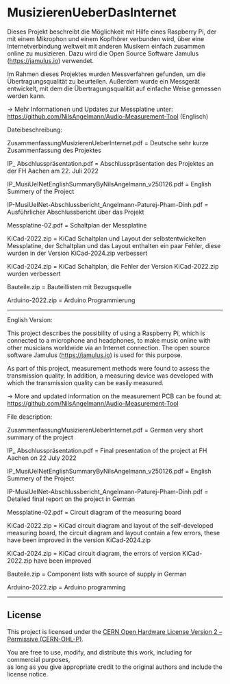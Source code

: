 # MusizierenUeberDasInternet
Dieses Projekt beschreibt die Möglichkeit mit Hilfe eines Raspberry Pi, der mit einem Mikrophon und einem Kopfhörer verbunden wird, über eine Internetverbindung weltweit mit anderen Musikern einfach zusammen online zu musizieren. Dazu wird die Open Source Software Jamulus (https://jamulus.io) verwendet. 

Im Rahmen dieses Projektes wurden Messverfahren gefunden, um die Übertragungsqualität zu beurteilen. Außerdem wurde ein Messgerät entwickelt, mit dem die Übertragungsqualität auf einfache Weise gemessen werden kann.

-> Mehr Informationen und Updates zur Messplatine unter: https://github.com/NilsAngelmann/Audio-Measurement-Tool (Englisch)

Dateibeschreibung:

ZusammenfassungMusizierenUeberInternet.pdf = Deutsche sehr kurze Zusammenfassung des Projektes

IP_ Abschlusspräsentation.pdf = Abschlusspräsentation des Projektes an der FH Aachen am 22. Juli 2022

IP_MusiUeINetEnglishSummaryByNilsAngelmann_v250126.pdf = English Summery of the Project

IP-MusiUeINet-Abschlussbericht_Angelmann-Paturej-Pham-Dinh.pdf = Ausführlicher Abschlussbericht über das Projekt

Messplatine-02.pdf = Schaltplan der Messplatine

KiCad-2022.zip = KiCad Schaltplan und Layout der selbstentwickelten Messplatine, der Schaltplan und das Layout enthalten ein paar Fehler, diese wurden in der Version KiCad-2024.zip verbessert

KiCad-2024.zip = KiCad Schaltplan, die Fehler der Version KiCad-2022.zip wurden verbessert

Bauteile.zip = Bauteillisten mit Bezugsquelle

Arduino-2022.zip = Arduino Programmierung

******************************************************************

English Version:

This project describes the possibility of using a Raspberry Pi, which is connected to a microphone and headphones, to make music online with other musicians worldwide via an Internet connection. The open source software Jamulus (https://jamulus.io)  is used for this purpose. 

As part of this project, measurement methods were found to assess the transmission quality. In addition, a measuring device was developed with which the transmission quality can be easily measured.

-> More and updated information on the measurement PCB can be found at: https://github.com/NilsAngelmann/Audio-Measurement-Tool

File description:

ZusammenfassungMusizierenUeberInternet.pdf = German very short summary of the project

IP_ Abschlusspräsentation.pdf = Final presentation of the project at FH Aachen on 22 July 2022

IP_MusiUeINetEnglishSummaryByNilsAngelmann_v250126.pdf = English Summery of the Project

IP-MusiUeINet-Abschlussbericht_Angelmann-Paturej-Pham-Dinh.pdf = Detailed final report on the project in German

Messplatine-02.pdf = Circuit diagram of the measuring board

KiCad-2022.zip = KiCad circuit diagram and layout of the self-developed measuring board, the circuit diagram and layout contain a few errors, these have been improved in the version KiCad-2024.zip

KiCad-2024.zip = KiCad circuit diagram, the errors of version KiCad-2022.zip have been improved

Bauteile.zip = Component lists with source of supply in German

Arduino-2022.zip = Arduino programming

---
## License
This project is licensed under the [CERN Open Hardware License Version 2 – Permissive (CERN-OHL-P)](https://cern-ohl.web.cern.ch/).

You are free to use, modify, and distribute this work, including for commercial purposes,  
as long as you give appropriate credit to the original authors and include the license notice.
